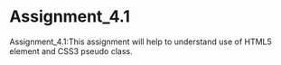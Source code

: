 # Assignment_4.1
Assignment_4.1:This assignment will help to understand use of HTML5 element and CSS3 pseudo class.
